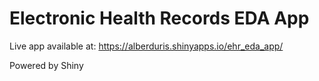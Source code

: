 # Electronic Health Records EDA App

Live app available at: https://alberduris.shinyapps.io/ehr_eda_app/

Powered by Shiny
